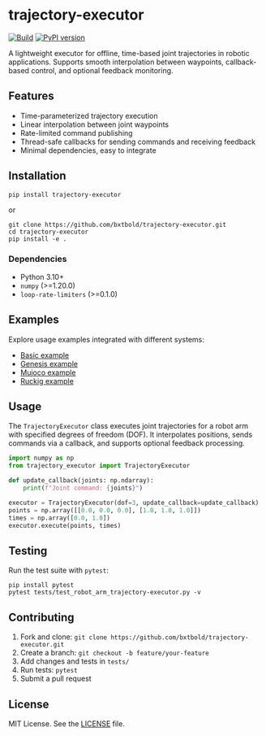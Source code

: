 # trajectory-executor

[![Build](https://img.shields.io/github/actions/workflow/status/bxtbold/trajectory-executor/ci.yml?branch=main)](https://github.com/bxtbold/trajectory-executor/actions)
[![PyPI version](https://img.shields.io/pypi/v/trajectory-executor)](https://pypi.org/project/trajectory-executor/)
<!-- [![Documentation](https://img.shields.io/github/actions/workflow/status/bxtbold/trajectory-executor/docs.yml?branch=main&label=docs)](https://bxtbold.github.io/trajectory-executor/) -->

A lightweight executor for offline, time-based joint trajectories in robotic applications.
Supports smooth interpolation between waypoints, callback-based control, and optional feedback monitoring.

## Features

- Time-parameterized trajectory execution
- Linear interpolation between joint waypoints
- Rate-limited command publishing
- Thread-safe callbacks for sending commands and receiving feedback
- Minimal dependencies, easy to integrate

## Installation

```console
pip install trajectory-executor
```

or

```console
git clone https://github.com/bxtbold/trajectory-executor.git
cd trajectory-executor
pip install -e .
```

### Dependencies

- Python 3.10+
- `numpy` (>=1.20.0)
- `loop-rate-limiters` (>=0.1.0)

## Examples

Explore usage examples integrated with different systems:

- [Basic example](examples/dummy_example.py)
- [Genesis example](examples/genesis_example.py)
- [Mujoco example](examples/mujoco_example.py)
- [Ruckig example](examples/ruckig_example.py)

## Usage

The `TrajectoryExecutor` class executes joint trajectories for a robot arm with specified degrees of freedom (DOF). It interpolates positions, sends commands via a callback, and supports optional feedback processing.

```python
import numpy as np
from trajectory_executor import TrajectoryExecutor

def update_callback(joints: np.ndarray):
    print(f"Joint command: {joints}")

executor = TrajectoryExecutor(dof=3, update_callback=update_callback)
points = np.array([[0.0, 0.0, 0.0], [1.0, 1.0, 1.0]])
times = np.array([0.0, 1.0])
executor.execute(points, times)
```

## Testing

Run the test suite with `pytest`:

```console
pip install pytest
pytest tests/test_robot_arm_trajectory-executor.py -v
```

## Contributing

1. Fork and clone: `git clone https://github.com/bxtbold/trajectory-executor.git`
2. Create a branch: `git checkout -b feature/your-feature`
3. Add changes and tests in `tests/`
4. Run tests: `pytest`
5. Submit a pull request

## License

MIT License. See the [LICENSE](LICENSE) file.
